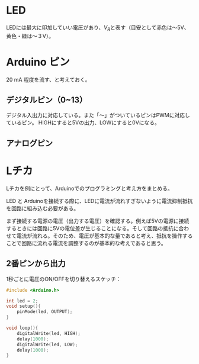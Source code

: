 
# LED

LEDには最大に印加していい電圧があり、$V_R$と表す（目安として赤色は〜5V、黄色・緑は〜３V）。


# Arduino ピン

20 mA 程度を流す、と考えておく。


## デジタルピン（0~13）

デジタル入出力に対応している。また「〜」がついているピンはPWMに対応しているピン。
HIGHにすると5Vの出力、LOWにすると0Vになる。

## アナログピン


# Lチカ

Lチカを例にとって、Arduinoでのプログラミングと考え方をまとめる。

LED と Arduinoを接続する際に、LEDに電流が流れすぎないように電流抑制抵抗を回路に組み込む必要がある。

まず接続する電源の電圧（出力する電圧）を確認する。例えば5Vの電源に接続するときには回路に5Vの電位差が生じることになる。そして回路の抵抗に合わせて電流が流れる。そのため、電圧が基本的な量であると考え、抵抗を操作することで回路に流れる電流を調整するのが基本的な考えであると思う。

## 2番ピンから出力

1秒ごとに電圧のON/OFFを切り替えるスケッチ：

```cpp
#include <Arduino.h>

int led = 2;
void setup(){
    pinMode(led, OUTPUT);
}

void loop(){
    digitalWrite(led, HIGH);
    delay(1000);
    digitalWrite(led, LOW);
    delay(1000);
}
```

